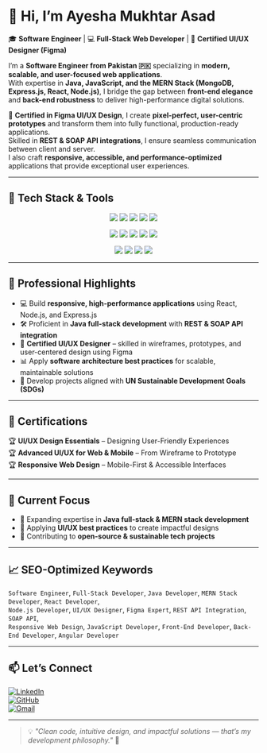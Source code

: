 # 👋 Hi, I’m Ayesha Mukhtar Asad  

🎓 **Software Engineer** | 💻 **Full-Stack Web Developer** | 🎨 **Certified UI/UX Designer (Figma)**  

I’m a **Software Engineer from Pakistan 🇵🇰** specializing in **modern, scalable, and user-focused web applications**.  
With expertise in **Java, JavaScript, and the MERN Stack (MongoDB, Express.js, React, Node.js)**, I bridge the gap between **front-end elegance** and **back-end robustness** to deliver high-performance digital solutions.  

💼 **Certified in Figma UI/UX Design**, I create **pixel-perfect, user-centric prototypes** and transform them into fully functional, production-ready applications.  
Skilled in **REST & SOAP API integrations**, I ensure seamless communication between client and server.  
I also craft **responsive, accessible, and performance-optimized** applications that provide exceptional user experiences.  

---

## 🚀 Tech Stack & Tools  

<p align="center">
  <!-- Row 1 -->
  <img src="https://img.shields.io/badge/HTML5-E34F26?style=for-the-badge&logo=html5&logoColor=white" />
  <img src="https://img.shields.io/badge/CSS3-1572B6?style=for-the-badge&logo=css3&logoColor=white" />
  <img src="https://img.shields.io/badge/JavaScript-F7DF1E?style=for-the-badge&logo=javascript&logoColor=black" />
  <img src="https://img.shields.io/badge/React-20232A?style=for-the-badge&logo=react&logoColor=61DAFB" />
  <img src="https://img.shields.io/badge/Angular-DD0031?style=for-the-badge&logo=angular&logoColor=white" />
</p>

<p align="center">
  <!-- Row 2 -->
  <img src="https://img.shields.io/badge/Node.js-339933?style=for-the-badge&logo=node.js&logoColor=white" />
  <img src="https://img.shields.io/badge/Express.js-000000?style=for-the-badge&logo=express&logoColor=white" />
  <img src="https://img.shields.io/badge/Postman-FF6C37?style=for-the-badge&logo=postman&logoColor=white" />
  <img src="https://img.shields.io/badge/Figma-F24E1E?style=for-the-badge&logo=figma&logoColor=white" />
  <img src="https://img.shields.io/badge/Git-F05033?style=for-the-badge&logo=git&logoColor=white" />
</p>

<p align="center">
  <!-- Row 3 -->
  <img src="https://img.shields.io/badge/GitHub-181717?style=for-the-badge&logo=github&logoColor=white" />
  <img src="https://img.shields.io/badge/VS%20Code-0078D4?style=for-the-badge&logo=visual-studio-code&logoColor=white" />
  <img src="https://img.shields.io/badge/MySQL-4479A1?style=for-the-badge&logo=mysql&logoColor=white" />
  <img src="https://img.shields.io/badge/MongoDB-4EA94B?style=for-the-badge&logo=mongodb&logoColor=white" />
</p>

---

## 🌟 Professional Highlights  

- 💻 Build **responsive, high-performance applications** using React, Node.js, and Express.js  
- 🛠 Proficient in **Java full-stack development** with **REST & SOAP API integration**  
- 🎨 **Certified UI/UX Designer** – skilled in wireframes, prototypes, and user-centered design using Figma  
- 📊 Apply **software architecture best practices** for scalable, maintainable solutions  
- 🌱 Develop projects aligned with **UN Sustainable Development Goals (SDGs)**  

---

## 📜 Certifications  

🏆 **UI/UX Design Essentials** – Designing User-Friendly Experiences  
🏆 **Advanced UI/UX for Web & Mobile** – From Wireframe to Prototype  
🏆 **Responsive Web Design** – Mobile-First & Accessible Interfaces  

---

## 📌 Current Focus  

- 🚀 Expanding expertise in **Java full-stack & MERN stack development**  
- 🎨 Applying **UI/UX best practices** to create impactful designs  
- 🌱 Contributing to **open-source & sustainable tech projects**  

---

## 📈 SEO-Optimized Keywords  

`Software Engineer`, `Full-Stack Developer`, `Java Developer`, `MERN Stack Developer`, `React Developer`,  
`Node.js Developer`, `UI/UX Designer`, `Figma Expert`, `REST API Integration`, `SOAP API`,  
`Responsive Web Design`, `JavaScript Developer`, `Front-End Developer`, `Back-End Developer`, `Angular Developer`  

---

## 📫 Let’s Connect  

[![LinkedIn](https://img.shields.io/badge/LinkedIn-0A66C2?logo=linkedin&logoColor=white)](https://www.linkedin.com/in/ayesha-mukhtar-asad-76947026b)  
[![GitHub](https://img.shields.io/badge/GitHub-181717?logo=github&logoColor=white)](https://github.com/Ayesha-Asadd)  
[![Gmail](https://img.shields.io/badge/Email-D14836?logo=gmail&logoColor=white)](mailto:ayesha.m.asad23@gmail.com)  

---

> 💡 *"Clean code, intuitive design, and impactful solutions — that’s my development philosophy."* 🚀
